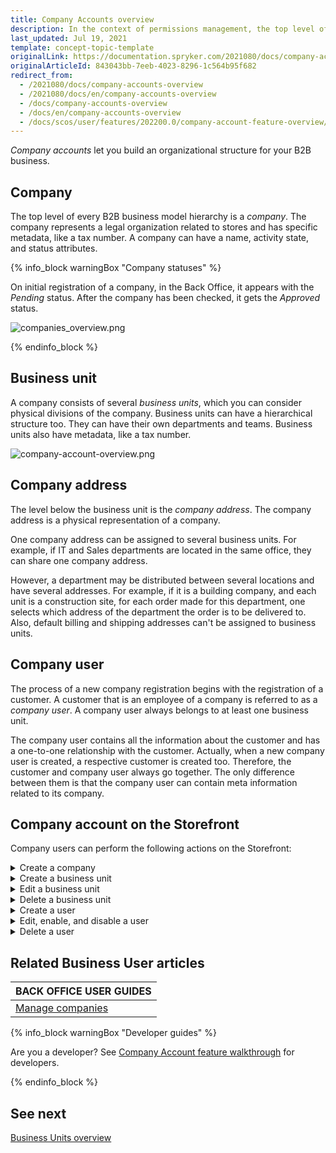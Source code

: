 ```yaml
---
title: Company Accounts overview
description: In the context of permissions management, the top level of a B2B business model hierarchy is a Company. Each company has its organizational structure.
last_updated: Jul 19, 2021
template: concept-topic-template
originalLink: https://documentation.spryker.com/2021080/docs/company-accounts-overview
originalArticleId: 843043bb-7eeb-4023-8296-1c564b95f682
redirect_from:
  - /2021080/docs/company-accounts-overview
  - /2021080/docs/en/company-accounts-overview
  - /docs/company-accounts-overview
  - /docs/en/company-accounts-overview
  - /docs/scos/user/features/202200.0/company-account-feature-overview/company-accounts-overview.html
---
```


*Company accounts* let you build an organizational structure for your B2B business.

## Company

The top level of every B2B business model hierarchy is a *company*. The company represents a legal organization related to stores and has specific metadata, like a tax number. A company can have a name, activity state, and status attributes.

{% info_block warningBox "Company statuses" %}

On initial registration of a company, in the Back Office, it appears with the *Pending* status. After the company has been checked, it gets the *Approved* status.


![companies_overview.png](https://spryker.s3.eu-central-1.amazonaws.com/docs/Features/Company+Account+Management/Company+Account/Company+Account+Feature+Overview/companies_overview.png)

{% endinfo_block %}

## Business unit

A company consists of several *business units*, which you can consider physical divisions of the company. Business units can have a hierarchical structure too. They can have their own departments and teams. Business units also have metadata, like a tax number.

![company-account-overview.png](https://spryker.s3.eu-central-1.amazonaws.com/docs/Features/Company+Account+Management/Company+Account/Company+Account+Feature+Overview/company-account-overview.png)

## Company address

The level below the business unit is the *company address*. The company address is a physical representation of a company.

One company address can be assigned to several business units. For example, if IT and Sales departments are located in the same office, they can share one company address.

However, a department may be distributed between several locations and have several addresses. For example, if it is a building company, and each unit is a construction site, for each order made for this department, one selects which address of the department the order is to be delivered to. Also, default billing and shipping addresses can't be assigned to business units.

## Company user

The process of a new company registration begins with the registration of a customer. A customer that is an employee of a company is referred to as a *company user*. A company user always belongs to at least one business unit.

The company user contains all the information about the customer and has a one-to-one relationship with the customer. Actually, when a new company user is created, a respective customer is created too. Therefore, the customer and company user always go together. The only difference between them is that the company user can contain meta information related to its company.


## Company account on the Storefront
Company users can perform the following actions on the Storefront:

<details>
<summary markdown='span'>Create a company</summary>

![image](https://spryker.s3.eu-central-1.amazonaws.com/docs/Features/Company+Account+Management/Company+Account/Company+Account+Feature+Overview/create-a-company.gif)

</details>


<details>
<summary markdown='span'>Create a business unit</summary>

![image](https://spryker.s3.eu-central-1.amazonaws.com/docs/Features/Company+Account+Management/Company+Account/Company+Account+Feature+Overview/create-a-business-unit.gif)

</details>

<details>
<summary markdown='span'>Edit a business unit</summary>

![image](https://spryker.s3.eu-central-1.amazonaws.com/docs/Features/Company+Account+Management/Company+Account/Company+Account+Feature+Overview/edit-a-business-unit.gif)
</details>

<details>
<summary markdown='span'>Delete a business unit</summary>

![image](https://spryker.s3.eu-central-1.amazonaws.com/docs/Features/Company+Account+Management/Company+Account/Company+Account+Feature+Overview/delete-a-business-unit.gif)

</details>


<details>
<summary markdown='span'>Create a user</summary>

![image](https://spryker.s3.eu-central-1.amazonaws.com/docs/Features/Company+Account+Management/Company+Account/Company+Account+Feature+Overview/create-a-user.gif)
</details>

<details>
<summary markdown='span'>Edit, enable, and disable a user</summary>

![image](https://spryker.s3.eu-central-1.amazonaws.com/docs/Features/Company+Account+Management/Company+Account/Company+Account+Feature+Overview/enable-disable-edit-a-user.gif)

</details>

<details>
<summary markdown='span'>Delete a user</summary>

![image](https://spryker.s3.eu-central-1.amazonaws.com/docs/Features/Company+Account+Management/Company+Account/Company+Account+Feature+Overview/delete-a-user.gif)
</details>

## Related Business User articles

|BACK OFFICE USER GUIDES|
|---|
| [Manage companies](/docs/scos/user/back-office-user-guides/{{page.version}}/customer/manage-companies.html) |


{% info_block warningBox "Developer guides" %}

Are you a developer? See [Company Account feature walkthrough](/docs/scos/dev/feature-walkthroughs/{{page.version}}/company-account-feature-walkthrough/company-account-feature-walkthrough.html) for developers.

{% endinfo_block %}

## See next
[Business Units overview](/docs/scos/user/features/{{page.version}}/company-account-feature-overview/business-units-overview.html)
